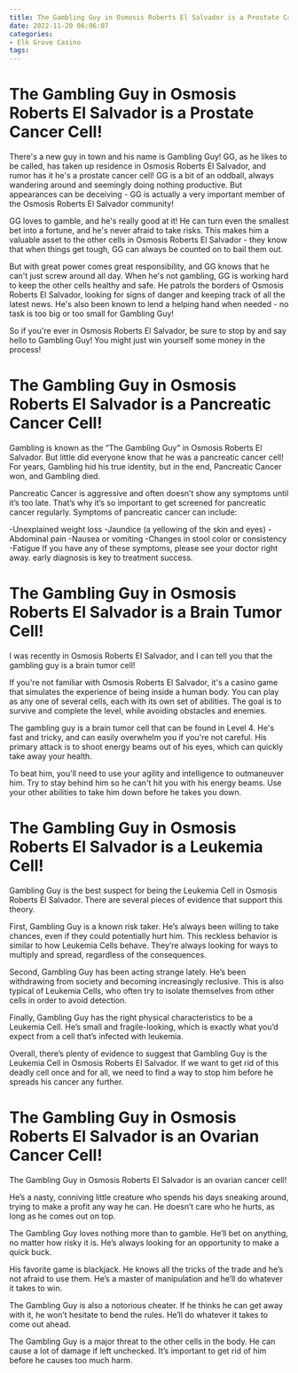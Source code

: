 ```yaml
---
title: The Gambling Guy in Osmosis Roberts El Salvador is a Prostate Cancer Cell!
date: 2022-11-20 06:06:07
categories:
- Elk Grove Casino
tags:
---
```



#  The Gambling Guy in Osmosis Roberts El Salvador is a Prostate Cancer Cell!

There's a new guy in town and his name is Gambling Guy! GG, as he likes to be called, has taken up residence in Osmosis Roberts El Salvador, and rumor has it he's a prostate cancer cell! GG is a bit of an oddball, always wandering around and seemingly doing nothing productive. But appearances can be deceiving - GG is actually a very important member of the Osmosis Roberts El Salvador community!

GG loves to gamble, and he's really good at it! He can turn even the smallest bet into a fortune, and he's never afraid to take risks. This makes him a valuable asset to the other cells in Osmosis Roberts El Salvador - they know that when things get tough, GG can always be counted on to bail them out.

But with great power comes great responsibility, and GG knows that he can't just screw around all day. When he's not gambling, GG is working hard to keep the other cells healthy and safe. He patrols the borders of Osmosis Roberts El Salvador, looking for signs of danger and keeping track of all the latest news. He's also been known to lend a helping hand when needed - no task is too big or too small for Gambling Guy!

So if you're ever in Osmosis Roberts El Salvador, be sure to stop by and say hello to Gambling Guy! You might just win yourself some money in the process!

#  The Gambling Guy in Osmosis Roberts El Salvador is a Pancreatic Cancer Cell!

Gambling is known as the “The Gambling Guy” in Osmosis Roberts El Salvador. But little did everyone know that he was a pancreatic cancer cell! For years, Gambling hid his true identity, but in the end, Pancreatic Cancer won, and Gambling died.

Pancreatic Cancer is aggressive and often doesn’t show any symptoms until it’s too late. That’s why it’s so important to get screened for pancreatic cancer regularly. Symptoms of pancreatic cancer can include:

-Unexplained weight loss
-Jaundice (a yellowing of the skin and eyes)
-Abdominal pain
-Nausea or vomiting
-Changes in stool color or consistency
-Fatigue
If you have any of these symptoms, please see your doctor right away. early diagnosis is key to treatment success.

#  The Gambling Guy in Osmosis Roberts El Salvador is a Brain Tumor Cell!

I was recently in Osmosis Roberts El Salvador, and I can tell you that the gambling guy is a brain tumor cell!

If you're not familiar with Osmosis Roberts El Salvador, it's a casino game that simulates the experience of being inside a human body. You can play as any one of several cells, each with its own set of abilities. The goal is to survive and complete the level, while avoiding obstacles and enemies.

The gambling guy is a brain tumor cell that can be found in Level 4. He's fast and tricky, and can easily overwhelm you if you're not careful. His primary attack is to shoot energy beams out of his eyes, which can quickly take away your health.

To beat him, you'll need to use your agility and intelligence to outmaneuver him. Try to stay behind him so he can't hit you with his energy beams. Use your other abilities to take him down before he takes you down.

#  The Gambling Guy in Osmosis Roberts El Salvador is a Leukemia Cell!

Gambling Guy is the best suspect for being the Leukemia Cell in Osmosis Roberts El Salvador. There are several pieces of evidence that support this theory.

First, Gambling Guy is a known risk taker. He’s always been willing to take chances, even if they could potentially hurt him. This reckless behavior is similar to how Leukemia Cells behave. They’re always looking for ways to multiply and spread, regardless of the consequences.

Second, Gambling Guy has been acting strange lately. He’s been withdrawing from society and becoming increasingly reclusive. This is also typical of Leukemia Cells, who often try to isolate themselves from other cells in order to avoid detection.

Finally, Gambling Guy has the right physical characteristics to be a Leukemia Cell. He’s small and fragile-looking, which is exactly what you’d expect from a cell that’s infected with leukemia.

Overall, there’s plenty of evidence to suggest that Gambling Guy is the Leukemia Cell in Osmosis Roberts El Salvador. If we want to get rid of this deadly cell once and for all, we need to find a way to stop him before he spreads his cancer any further.

#  The Gambling Guy in Osmosis Roberts El Salvador is an Ovarian Cancer Cell!

The Gambling Guy in Osmosis Roberts El Salvador is an ovarian cancer cell!

He’s a nasty, conniving little creature who spends his days sneaking around, trying to make a profit any way he can. He doesn’t care who he hurts, as long as he comes out on top.

The Gambling Guy loves nothing more than to gamble. He’ll bet on anything, no matter how risky it is. He’s always looking for an opportunity to make a quick buck.

His favorite game is blackjack. He knows all the tricks of the trade and he’s not afraid to use them. He’s a master of manipulation and he’ll do whatever it takes to win.

The Gambling Guy is also a notorious cheater. If he thinks he can get away with it, he won’t hesitate to bend the rules. He’ll do whatever it takes to come out ahead.

The Gambling Guy is a major threat to the other cells in the body. He can cause a lot of damage if left unchecked. It’s important to get rid of him before he causes too much harm.